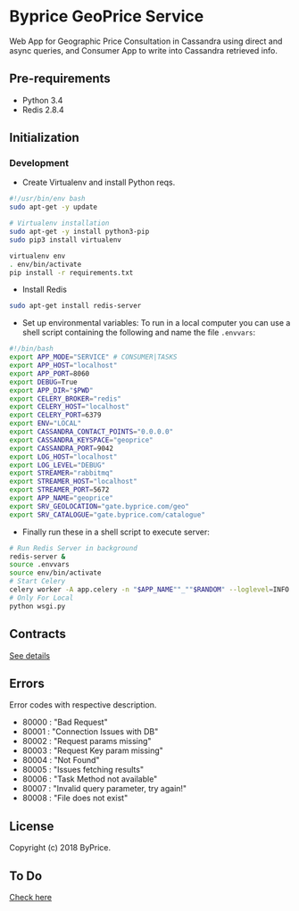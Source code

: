 # Byprice GeoPrice Service

Web App for Geographic Price Consultation in Cassandra using  direct and async queries, and Consumer App to write into Cassandra retrieved info.

## Pre-requirements

- Python 3.4
- Redis 2.8.4

## Initialization

### Development

- Create Virtualenv and install Python reqs.

```bash
#!/usr/bin/env bash
sudo apt-get -y update

# Virtualenv installation
sudo apt-get -y install python3-pip
sudo pip3 install virtualenv

virtualenv env
. env/bin/activate
pip install -r requirements.txt
```

- Install Redis

```bash
sudo apt-get install redis-server
```

- Set up environmental variables: To run in a local computer you can use a shell script containing the following and name the file `.envvars`:

```bash
#!/bin/bash
export APP_MODE="SERVICE" # CONSUMER|TASKS
export APP_HOST="localhost"
export APP_PORT=8060
export DEBUG=True
export APP_DIR="$PWD"
export CELERY_BROKER="redis"
export CELERY_HOST="localhost"
export CELERY_PORT=6379
export ENV="LOCAL"
export CASSANDRA_CONTACT_POINTS="0.0.0.0"
export CASSANDRA_KEYSPACE="geoprice"
export CASSANDRA_PORT=9042
export LOG_HOST="localhost"
export LOG_LEVEL="DEBUG"
export STREAMER="rabbitmq"
export STREAMER_HOST="localhost"
export STREAMER_PORT=5672
export APP_NAME="geoprice"
export SRV_GEOLOCATION="gate.byprice.com/geo"
export SRV_CATALOGUE="gate.byprice.com/catalogue"
```

- Finally run these in a shell script to execute server:

```bash
# Run Redis Server in background
redis-server &
source .envvars
source env/bin/activate
# Start Celery
celery worker -A app.celery -n "$APP_NAME""_""$RANDOM" --loglevel=INFO --concurrency=1
# Only For Local
python wsgi.py
```

## Contracts

[See details](../CONTRACTS.md)


## Errors

Error codes with respective description.

- 80000 : "Bad Request"
- 80001 : "Connection Issues with DB"
- 80002 : "Request params missing"
- 80003 : "Request Key param missing"
- 80004 : "Not Found"
- 80005 : "Issues fetching results"
- 80006 : "Task Method not available"
- 80007 : "Invalid query parameter, try again!"
- 80008 : "File does not exist"

## License

Copyright (c) 2018 ByPrice.

## To Do

[Check here](./NOTES.md)